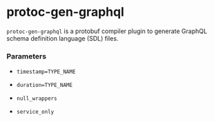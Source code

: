# protoc-gen-graphql

`protoc-gen-graphql` is a protobuf compiler plugin to generate GraphQL schema definition language (SDL) files.

### Parameters

* `timestamp=TYPE_NAME`

* `duration=TYPE_NAME`

* `null_wrappers`

* `service_only`

